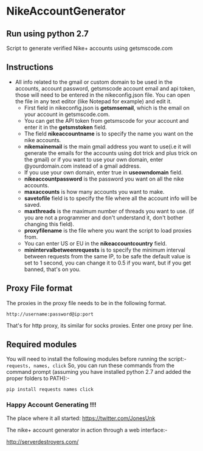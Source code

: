 # NikeAccountGenerator
## Run using python 2.7

Script to generate verified Nike+ accounts using getsmscode.com


## Instructions

  * All info related to the gmail or custom domain to be used in the accounts, account password, getsmscode account email and api token, those will need to be entered in the nikeconfig.json file. You can open the file in any text editor (like Notepad for example) and edit it.
    * First field in nikeconfig.json is **getsmsemail**, which is the email on your account in getsmscode.com.
    * You can get the API token from getsmscode for your account and enter it in the **getsmstoken** field.
    * The field **nikeaccountname** is to specify the name you want on the nike accounts.
    * **nikemainemail** is the main gmail address you want to use(i.e it will generate the emails for the accounts using dot trick and plus trick on the gmail) or if you want to use your own domain, enter @yourdomain.com instead of a gmail address.
    * If you use your own domain, enter true in **useowndomain** field.
    * **nikeaccountpassword** is the password you want on all the nike accounts.
    * **maxaccounts** is how many accounts you want to make.
    * **savetofile** field is to specify the file where all the account info will be saved.
    * **maxthreads** is the maximum number of threads you want to use. (if you are not a programmer and don't understand it, don't bother changing this field).
    * **proxyfilename** is the file where you want the script to load proxies from.
    * You can enter US or EU in the **nikeaccountcountry** field.
    * **minintervalbetweenrequests** is to specify the minimum interval between requests from the same IP, to be safe the default value is set to 1 second, you can change it to 0.5 if you want, but if you get banned, that's on you.

## Proxy File format

The proxies in the proxy file needs to be in the following format.

```http://username:password@ip:port```

That's for http proxy, its similar for socks proxies. Enter one proxy per line.

## Required modules

You will need to install the following modules before running the script:- ``` requests, names, click ```
So, you can run these commands from the command prompt (assuming you have installed python 2.7 and added the proper folders to PATH):-

```
pip install requests names click
```

### Happy Account Generating !!!


The place where it all started: https://twitter.com/JonesUnk

The nike+ account generator in action through a web interface:-

http://serverdestroyers.com/
